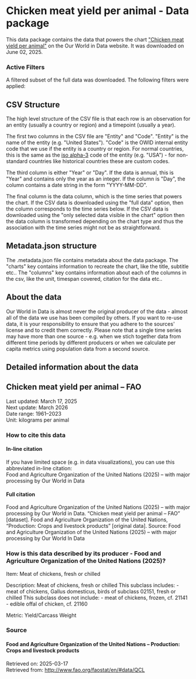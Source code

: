 # Chicken meat yield per animal - Data package

This data package contains the data that powers the chart ["Chicken meat yield per animal"](https://ourworldindata.org/grapher/chicken-meat-yields-per-animal?v=1&csvType=full&useColumnShortNames=false) on the Our World in Data website. It was downloaded on June 02, 2025.

### Active Filters

A filtered subset of the full data was downloaded. The following filters were applied:

## CSV Structure

The high level structure of the CSV file is that each row is an observation for an entity (usually a country or region) and a timepoint (usually a year).

The first two columns in the CSV file are "Entity" and "Code". "Entity" is the name of the entity (e.g. "United States"). "Code" is the OWID internal entity code that we use if the entity is a country or region. For normal countries, this is the same as the [iso alpha-3](https://en.wikipedia.org/wiki/ISO_3166-1_alpha-3) code of the entity (e.g. "USA") - for non-standard countries like historical countries these are custom codes.

The third column is either "Year" or "Day". If the data is annual, this is "Year" and contains only the year as an integer. If the column is "Day", the column contains a date string in the form "YYYY-MM-DD".

The final column is the data column, which is the time series that powers the chart. If the CSV data is downloaded using the "full data" option, then the column corresponds to the time series below. If the CSV data is downloaded using the "only selected data visible in the chart" option then the data column is transformed depending on the chart type and thus the association with the time series might not be as straightforward.

## Metadata.json structure

The .metadata.json file contains metadata about the data package. The "charts" key contains information to recreate the chart, like the title, subtitle etc.. The "columns" key contains information about each of the columns in the csv, like the unit, timespan covered, citation for the data etc..

## About the data

Our World in Data is almost never the original producer of the data - almost all of the data we use has been compiled by others. If you want to re-use data, it is your responsibility to ensure that you adhere to the sources' license and to credit them correctly. Please note that a single time series may have more than one source - e.g. when we stich together data from different time periods by different producers or when we calculate per capita metrics using population data from a second source.

## Detailed information about the data


## Chicken meat yield per animal – FAO
Last updated: March 17, 2025  
Next update: March 2026  
Date range: 1961–2023  
Unit: kilograms per animal  


### How to cite this data

#### In-line citation
If you have limited space (e.g. in data visualizations), you can use this abbreviated in-line citation:  
Food and Agriculture Organization of the United Nations (2025) – with major processing by Our World in Data

#### Full citation
Food and Agriculture Organization of the United Nations (2025) – with major processing by Our World in Data. “Chicken meat yield per animal – FAO” [dataset]. Food and Agriculture Organization of the United Nations, “Production: Crops and livestock products” [original data].
Source: Food and Agriculture Organization of the United Nations (2025) – with major processing by Our World In Data

### How is this data described by its producer - Food and Agriculture Organization of the United Nations (2025)?
Item: Meat of chickens, fresh or chilled

Description: Meat of chickens, fresh or chilled This subclass includes: -  meat of chickens, Gallus domesticus, birds of subclass 02151, fresh or chilled This subclass does not include: -  meat of chickens, frozen, cf. 21141 - edible offal of chicken, cf. 21160

Metric: Yield/Carcass Weight

### Source

#### Food and Agriculture Organization of the United Nations – Production: Crops and livestock products
Retrieved on: 2025-03-17  
Retrieved from: http://www.fao.org/faostat/en/#data/QCL  


    